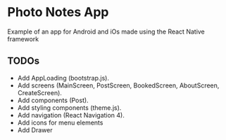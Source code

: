 # Photo Notes App

Example of an app for Android and iOs made using the React Native framework

## TODOs

-   Add AppLoading (bootstrap.js).
-   Add screens (MainScreen, PostScreen, BookedScreen, AboutScreen, CreateScreen).
-   Add components (Post).
-   Add styling components (theme.js).
-   Add navigation (React Navigation 4).
-   Add icons for menu elements
-   Add Drawer 

